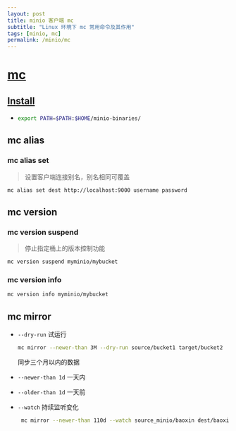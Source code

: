 ```yaml
---
layout: post
title: minio 客户端 mc 
subtitle: "Linux 环境下 mc 常用命令及其作用"
tags: [minio, mc]
permalink: /minio/mc 
---
```

# [mc](https://min.io/docs/minio/linux/reference/minio-mc.html)

## [Install ](https://min.io/docs/minio/linux/reference/minio-mc.html#install-mc)

- ```bash
  export PATH=$PATH:$HOME/minio-binaries/
  ```

## mc alias

### mc alias set

> 设置客户端连接别名，别名相同可覆盖

```bash
mc alias set dest http://localhost:9000 username password
```

##  mc version

### mc version suspend

> 停止指定桶上的版本控制功能

```bash
mc version suspend myminio/mybucket
```

### mc version info

```bash 
mc version info myminio/mybucket
```

## mc mirror

- `--dry-run` 试运行

  ```bash
  mc mirror --newer-than 3M --dry-run source/bucket1 target/bucket2
  ```

  同步三个月以内的数据

- `--newer-than 1d` 一天内

- `--older-than 1d` 一天前

- `--watch` 持续监听变化

  ```bash
   mc mirror --newer-than 110d --watch source_minio/baoxin dest/baoxin
  ```

  